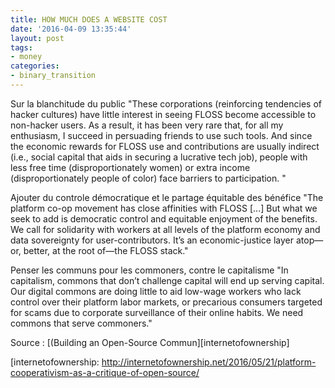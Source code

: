 ```yaml
---
title: HOW MUCH DOES A WEBSITE COST
date: '2016-04-09 13:35:44'
layout: post
tags:
- money
categories:
- binary_transition
---
```


Sur la blanchitude du public
"These corporations (reinforcing tendencies of hacker cultures) have little interest in seeing FLOSS become accessible to non-hacker users. As a result, it has been very rare that, for all my enthusiasm, I succeed in persuading friends to use such tools. And since the economic rewards for FLOSS use and contributions are usually indirect (i.e., social capital that aids in securing a lucrative tech job), people with less free time (disproportionately women) or extra income (disproportionately people of color) face barriers to participation. "

Ajouter du controle démocratique et le partage équitable des bénéfice
"The platform co-op movement has close affinities with FLOSS [...] But what we seek to add is democratic control and equitable enjoyment of the benefits. We call for solidarity with workers at all levels of the platform economy and data sovereignty for user-contributors. It’s an economic-justice layer atop—or, better, at the root of—the FLOSS stack."

Penser les communs pour les commoners, contre le capitalisme
"In capitalism, commons that don’t challenge capital will end up serving capital. Our digital commons are doing little to aid low-wage workers who lack control over their platform labor markets, or precarious consumers targeted for scams due to corporate surveillance of their online habits. We need commons that serve commoners."


Source : [(Building an Open-Source Commun][internetofownership]


[internetofownership: http://internetofownership.net/2016/05/21/platform-cooperativism-as-a-critique-of-open-source/



